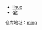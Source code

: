 
- [linux](_posts/linux.md)
- [git](_posts/git.md)

仓库地址：<a href=https://github.com/Ming332/Ming332.github.io>ming</a>
